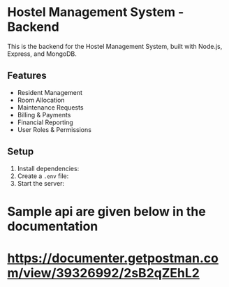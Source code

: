 # Hostel Management System - Backend

This is the backend for the Hostel Management System, built with Node.js, Express, and MongoDB.

## Features

- Resident Management
- Room Allocation
- Maintenance Requests
- Billing & Payments
- Financial Reporting
- User Roles & Permissions

## Setup

1. Install dependencies:
2. Create a `.env` file:
3. Start the server:

# Sample api are given below in the documentation

# https://documenter.getpostman.com/view/39326992/2sB2qZEhL2
